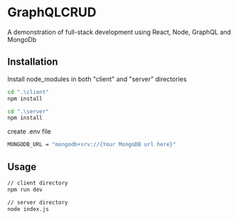 # GraphQLCRUD

A demonstration of full-stack development using React, Node, GraphQL and MongoDb

## Installation

Install node_modules in both "client" and "server" directories

```bash
cd ".\client"
npm install

cd ".\server"
npm install
```

create .env file
```bash
MONGODB_URL = "mongodb+srv://{Your MongoDB url here}"
```

## Usage

```bash
// client directory
npm run dev

// server directory
node index.js
```

